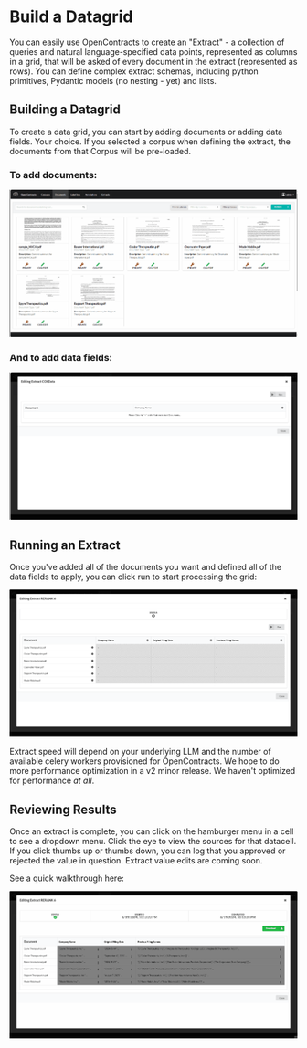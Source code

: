 # Build a Datagrid

You can easily use OpenContracts to create an "Extract" - a collection of queries and natural language-specified data
points, represented as columns in a grid, that will be asked of every document in the extract (represented as rows). 
You can define complex extract schemas, including python primitives, Pydantic models (no nesting - yet) and lists. 

## Building a Datagrid

To create a data grid, you can start by adding documents or adding data fields. Your choice. If you selected a corpus
when defining the extract, the documents from that Corpus will be pre-loaded. 

### To add documents:

![Add Extract Docs.gif](..%2Fassets%2Fimages%2Fgifs%2FAdd%20Extract%20Docs.gif)

### And to add data fields:

![Add Extract Column Gif.gif](..%2Fassets%2Fimages%2Fgifs%2FAdd%20Extract%20Column%20Gif.gif)

## Running an Extract

Once you've added all of the documents you want and defined all of the data fields to apply, you can click run to start 
processing the grid:

![Grid Processing.gif](..%2Fassets%2Fimages%2Fgifs%2FGrid%20Processing.gif)

Extract speed will depend on your underlying LLM and the number of available celery workers provisioned for 
OpenContracts. We hope to do more performance optimization in a v2 minor release. We haven't optimized for performance 
*at all*.

## Reviewing Results

Once an extract is complete, you can click on the hamburger menu in a cell to see a dropdown menu. Click the eye to view
the sources for that datacell. If you click thumbs up or thumbs down, you can log that you approved or rejected the 
value in question. Extract value edits are coming soon. 

See a quick walkthrough here:

![Grid Review And Sources.gif](..%2Fassets%2Fimages%2Fgifs%2FGrid%20Review%20And%20Sources.gif)
